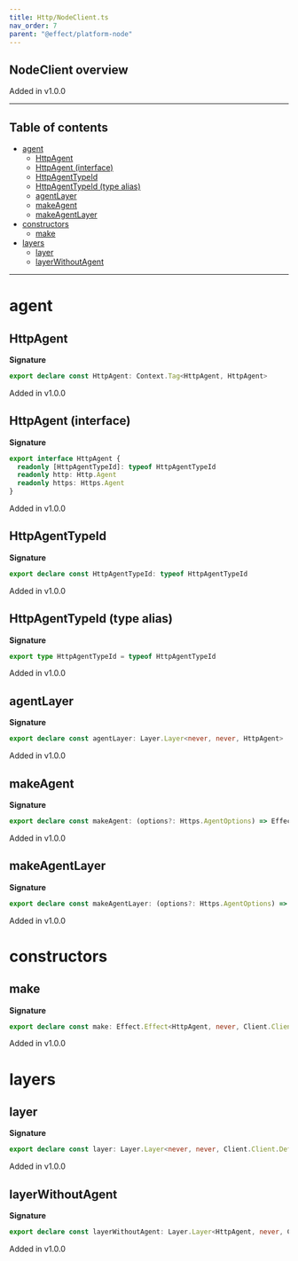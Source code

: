 ```yaml
---
title: Http/NodeClient.ts
nav_order: 7
parent: "@effect/platform-node"
---
```


## NodeClient overview

Added in v1.0.0

---

<h2 class="text-delta">Table of contents</h2>

- [agent](#agent)
  - [HttpAgent](#httpagent)
  - [HttpAgent (interface)](#httpagent-interface)
  - [HttpAgentTypeId](#httpagenttypeid)
  - [HttpAgentTypeId (type alias)](#httpagenttypeid-type-alias)
  - [agentLayer](#agentlayer)
  - [makeAgent](#makeagent)
  - [makeAgentLayer](#makeagentlayer)
- [constructors](#constructors)
  - [make](#make)
- [layers](#layers)
  - [layer](#layer)
  - [layerWithoutAgent](#layerwithoutagent)

---

# agent

## HttpAgent

**Signature**

```ts
export declare const HttpAgent: Context.Tag<HttpAgent, HttpAgent>
```

Added in v1.0.0

## HttpAgent (interface)

**Signature**

```ts
export interface HttpAgent {
  readonly [HttpAgentTypeId]: typeof HttpAgentTypeId
  readonly http: Http.Agent
  readonly https: Https.Agent
}
```

Added in v1.0.0

## HttpAgentTypeId

**Signature**

```ts
export declare const HttpAgentTypeId: typeof HttpAgentTypeId
```

Added in v1.0.0

## HttpAgentTypeId (type alias)

**Signature**

```ts
export type HttpAgentTypeId = typeof HttpAgentTypeId
```

Added in v1.0.0

## agentLayer

**Signature**

```ts
export declare const agentLayer: Layer.Layer<never, never, HttpAgent>
```

Added in v1.0.0

## makeAgent

**Signature**

```ts
export declare const makeAgent: (options?: Https.AgentOptions) => Effect.Effect<Scope.Scope, never, HttpAgent>
```

Added in v1.0.0

## makeAgentLayer

**Signature**

```ts
export declare const makeAgentLayer: (options?: Https.AgentOptions) => Layer.Layer<never, never, HttpAgent>
```

Added in v1.0.0

# constructors

## make

**Signature**

```ts
export declare const make: Effect.Effect<HttpAgent, never, Client.Client.Default>
```

Added in v1.0.0

# layers

## layer

**Signature**

```ts
export declare const layer: Layer.Layer<never, never, Client.Client.Default>
```

Added in v1.0.0

## layerWithoutAgent

**Signature**

```ts
export declare const layerWithoutAgent: Layer.Layer<HttpAgent, never, Client.Client.Default>
```

Added in v1.0.0
